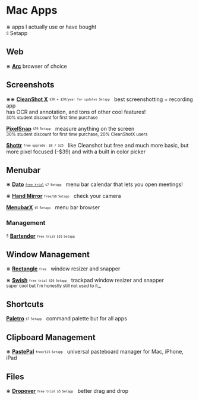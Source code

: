 # Mac Apps

⋇ apps I actually use or have bought  
<sub><sup>S</sup></sub> Setapp 

## Web

⋇ [**Arc**](https://arc.net/gift/4cb27e37) browser of choice 

## Screenshots 

⋇⋇ [**CleanShot X**](https://cleanshot.com/) <sub><sup>`$30 + $20/year for updates`</sup></sub> <sub><sup>`Setapp`</sup></sub> &nbsp; best screenshotting + recording app  
has OCR and annotation, and tons of other cool features!   
<sup>30% student discount for first time purchase </sup>

[**PixelSnap**](https://getpixelsnap.com/) <sub><sup>`$39`</sup></sub>  <sub><sup>`Setapp`</sup></sub> &nbsp; measure anything on the screen  
<sup>30% student discount for first time purchase, 20% CleanShotX users </sup>

[**Shottr**](https://shottr.cc/) <sub><sup>`free`</sup></sub> <sub><sup>`upgrade: $8 / $25`</sup></sub> &nbsp; like Cleanshot but free and much more basic, but more pixel focused (-$39) and with a built in color picker

## Menubar 

⋇ [**Dato**](https://sindresorhus.com/dato) <sub><sup>[`free trial`](https://dsc.cloud/sindresorhus/Dato-3.3.4-trial-1646205511)</sup></sub>  <sub><sup>`$7`</sup></sub> <sub><sup>`Setapp`</sup></sub> &nbsp; menu bar calendar that lets you open meetings! 

⋇ [**Hand Mirror**](https://handmirror.app/) <sub><sup>`free/$6`</sup></sub> <sub><sup>`Setapp`</sup></sub> &nbsp; check your camera 

[**MenubarX**](https://menubarx.app/) <sub><sup>`$5`</sup></sub> <sub><sup>`Setapp`</sup></sub> &nbsp; menu bar browser 


### Management 

<sub><sup>S</sup></sub> [**Bartender**](https://www.macbartender.com/) <sub><sup>`free trial`</sup></sub> <sub><sup>`$16`</sup></sub> <sub><sup>`Setapp`</sup></sub> &nbsp; 


## Window Management 

⋇ [**Rectangle**](https://rectangleapp.com/) <sub><sup>`free`</sup></sub> &nbsp; window resizer and snapper

⋇ [**Swish**](https://highlyopinionated.co/swish/) <sub><sup>`free trial`</sup></sub> <sub><sup>`$16`</sup></sub> <sub><sup>`Setapp`</sup></sub> &nbsp; trackpad window resizer and snapper  
<sub>super cool but I'm honestly still not used to it,,, </sub>

## Shortcuts 

[**Paletro**](https://appmakes.io/paletro) <sub><sup>`$7`</sup></sub> <sub><sup>`Setapp`</sup></sub> &nbsp; command palette but for all apps 


## Clipboard Management 

⋇ [**PastePal**](https://onmyway133.com/pastepal/) <sub><sup>`free/$15`</sup></sub> <sub><sup>`Setapp`</sup></sub> &nbsp; universal pasteboard manager for Mac, iPhone, iPad  


## Files

⋇ [**Dropover**](https://dropoverapp.com/)  <sub><sup>`free trial`</sup></sub> <sub><sup>`$5`</sup></sub> <sub><sup>`Setapp`</sup></sub> &nbsp; better drag and drop
